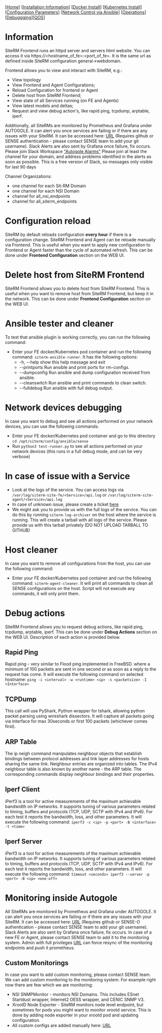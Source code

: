 [[Home](index.md)] [[Installation Information](Installation.md)] [[Docker Install](DockerInstallation.md)] [[Kubernetes Install](KubernetesInstallation.md)] [[Configuration Parameters](Configuration.md)] [[Network Control via Ansible](NetControlAnsible.md)] [[Operations](Operations.md)] [[Debuggging](Debugging.md)][[QOS](QoS.md)]

# Information

SiteRM Frontend runs an httpd server and servers html website. You can access it via https://<hostname_of_fe>:<port_of_fe>. It is the same url as defined inside SiteRM configuration general->webdomain.

Frontend allows you to view and interact with SiteRM, e.g.:

* View topology
* View Frontend and Agent Configurations;
* Reload Configuration for frontend or Agent
* Delete host from SiteRM Frontend;
* View state of all Services running (on FE and Agents)
* View latest models and deltas;
* Request and view debug action's, like rapid ping, tcpdump, arptable, iperf.

Additionally, all SiteRMs are monitored by Prometheus and Grafana under AUTOGOLE. It can alert you once services are failing or if there are any issues with your SiteRM. It can be accessed here: [URL](https://autogole-grafana.nrp-nautilus.io) (Requires github or SENSE authentication - please contact SENSE team to add your git username). Slack Alerts are also sent by Grafana once failure, fix occurs.
Please join Slack Workspace ["Autogole Alarms"](https://autogolealarms.slack.com) Please join at least the channel for your domain, and address problems identified in the alerts as soon as possible. This is a free version of Slack, so messages only visible for last 90 days

Channel Organizations:

* one channel for each Sit-RM Domain
* one channel for each NSI Domain
* channel for all_nsi_endpoints
* channel for all_siterm_endpoints

# Configuration reload

SiteRM by default reloads configuration **every hour** if there is a configuration change.
SiteRM Frontend and Agent can be reloade manually via Frontend. This is useful when you want to apply new configuration to Frontend or Agent faster than the cycle of automated refresh.
This can be done under **Frontend Configuration** section on the WEB UI.

# Delete host from SiteRM Frontend

SiteRM Frontend allows you to delete host from SiteRM Frontend. This is useful when you want to remove host from SiteRM Frontend, but keep it in the network. This can be done under **Frontend Configuration** section on the WEB UI.

# Ansible tester and cleaner

To test that ansible plugin is working correctly, you can run the following command:

* Enter your FE docker/Kubernetes pod container and run the following command: `siterm-ansible-runner`. It has the following options:
  * -h, --help     show this help message and exit
  * --printports   Run ansible and print ports for rm-configs.
  * --dumpconfig   Run ansible and dump configuration received from ansible.
  * --cleanswitch  Run ansible and print commands to clean switch.
  * --fulldebug    Run ansible with full debug output.

# Network devices debugging

In case you want to debug and see all actions performed on your network devices, you can use the following commands:

* Enter your FE docker/Kubernetes pod container and go to this directory `cd /opt/siterm/config/ansible/sense`
* Run `python3 test-runner.py` to see all actions performed on your network devices (this runs in a full debug mode, and can be very verbose)

# In case of issue with a Service

* Look at the logs of the service. You can access logs via `/var/log/siterm-site-fe/<Service>/api.log` or `/var/log/siterm-site-agent/<Service>/api.log`
* In case of unknown issue, please create a ticket [here](https://github.com/sdn-sense/siterm)
* We might ask you to provide us with the full logs of the service. You can do this by running `siterm-log-archiver` on the host where the service is running. This will create a tarball with all logs of the service. Please provide us with this tarball privately (DO NOT UPLOAD TARBALL TO GITHUB)

# Host cleaner

In case you want to remove all configurations from the host, you can use the following command:

* Enter your FE docker/Kubernetes pod container and run the following command: `siterm-agent-cleaner`. It will print all commands to clean all SENSE configurations on the host. Script will not execute any commands, it will only print them.

# Debug actions

SiteRM Frontend allows you to request debug actions, like rapid ping, tcpdump, arptable, iperf. This can be done under **Debug Actions** section on the WEB UI. Description of each action is provided below.

## Rapid Ping

Rapid ping - very similar to Flood ping implemented in FreeBSD. where a minimum of 100 packets are sent in one second or as soon as a reply to the request has come.
It will execute the following command on selected hostname: `ping -i <interval> -w <runtime> <ip> -s <packetsize> -I <Interface>`

## TCPDump

This call will use PyShark, Python wrapper for tshark, allowing python packet parsing using wireshark dissectors. It will capture all packets going via interface for max 30seconds or first 100 packets (whichever comes first).

## ARP Table

The ip neigh command manipulates neighbour objects that establish bindings between protocol addresses and link layer addresses for hosts sharing the same link. Neighbour entries are organized into tables. The IPv4 neighbour table is also known by another name - the ARP table.
The corresponding commands display neighbour bindings and their properties.

## Iperf Client

iPerf3 is a tool for active measurements of the maximum achievable bandwidth on IP networks. It supports tuning of various parameters related to timing, buffers and protocols (TCP, UDP, SCTP with IPv4 and IPv6). For each test it reports the bandwidth, loss, and other parameters.
It will execute the following command: `iperf3 -c <ip> -p <port> -B <interface> -t <time>`

## Iperf Server

iPerf3 is a tool for active measurements of the maximum achievable bandwidth on IP networks. It supports tuning of various parameters related to timing, buffers and protocols (TCP, UDP, SCTP with IPv4 and IPv6). For each test it reports the bandwidth, loss, and other parameters.
It will execute the following command: `timeout <seconds> iperf3 --server -p <port> -B <ip> <one-off>`

# Monitoring inside Autogole

All SiteRMs are monitored by Prometheus and Grafana under AUTOGOLE. It can alert you once services are failing or if there are any issues with your SiteRM. It can be accessed here: [URL](https://autogole-grafana.nrp-nautilus.io) (Requires github or SENSE-O authentication - please contact SENSE team to add your git username). Slack Alerts are also sent by Grafana once failure, fix occurs.
In case of a new FE or Agent, please contact SENSE team to add it to the monitoring system. Admin with full privileges [URL](https://github.com/sdn-sense/autogole-monitoring) can force resync of the monitoring endpoints and push it prometheus.

## Custom Monitorings

In case you want to add custom monitoring, please contact SENSE team. We can add custom monitoring to the monitoring system. For example right now there are few which we are monitoring:

* NSI SNMPMonitor - monitors NSI Domains. This includes ESnet Startdust wrapper, Internet2 OESS wrapper, and CENIC SNMP V3.
* XrootD Node Exporter - SiteRM monitors node level endpoint, but sometimes for pods you might want to monitor xrootd service. This is done by adding node exporter in your xrootd pod and updating configuration.
* All custom configs are added manually here: [URL](https://github.com/sdn-sense/autogole-monitoring/blob/main/scripts/default-prometheus-config.yml)
